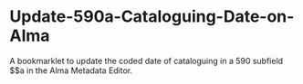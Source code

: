 # Update-590a-Cataloguing-Date-on-Alma
A bookmarklet to update the coded date of cataloguing in a 590 subfield $$a in the Alma Metadata Editor.
